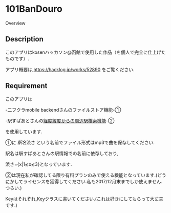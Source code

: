 # 101BanDouro

Overview

## Description

このアプリはkosenハッカソン@函館で使用した作品（を個人で完全に仕上げたものです）.

アプリ概要は,https://hacklog.jp/works/52890 をご覧ください.

## Requirement

このアプリは

-二フクラmobile backendさんのファイルストア機能-①

-駅すぱあとさんの[経度緯度からの周辺駅検索機能](http://docs.ekispert.com/v1/api/geo/station.html)-②

を使用しています.

①に $駅名$渋さ という名前でファイル形式はmp3で曲を保存してください.

駅名は駅すぱあとさんの駅情報での名前に依存しており,

渋さ={x|1≲x≲3}となっています.
 
②は現在私が確認してる限り有料プランのみで使える機能となっています.(どうにかしてライセンスを獲得してください.私も2017/12月末までしか使えません.つらい.)

Keyはそれぞれ,Keyクラスに書いてください.(これは好きにしてもらって大丈夫です.)
